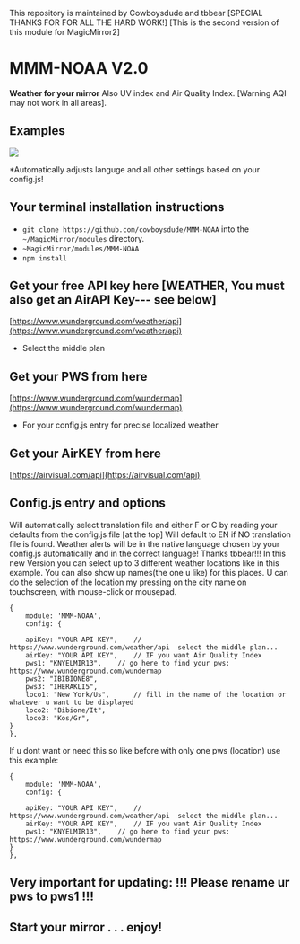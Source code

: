 This repository is maintained by Cowboysdude and tbbear [SPECIAL THANKS FOR FOR ALL THE HARD WORK!]
[This is the second version of this module for MagicMirror2]

# MMM-NOAA V2.0

**Weather for your mirror**
  Also UV index and Air Quality Index.  [Warning AQI may not work in all areas].

## Examples

![](NOAA.PNG) 

*Automatically adjusts languge and all other settings based on your config.js!

## Your terminal installation instructions

* `git clone https://github.com/cowboysdude/MMM-NOAA` into the `~/MagicMirror/modules` directory.
*  `~MagicMirror/modules/MMM-NOAA`
*  `npm install`

## Get your free API key here [WEATHER, You must also get an AirAPI Key--- see below]

 [https://www.wunderground.com/weather/api](https://www.wunderground.com/weather/api)

* Select the middle plan

## Get your PWS from here


 [https://www.wunderground.com/wundermap](https://www.wunderground.com/wundermap)
 
* For your config.js entry for precise localized weather 

## Get your AirKEY from here

 [https://airvisual.com/api](https://airvisual.com/api)

## Config.js entry and options

Will automatically select translation file and either F or C by reading your defaults from the config.js file [at the top]
Will default to EN if NO translation file is found.  Weather alerts will be in the native language chosen by your config.js automatically and in the correct language!  Thanks tbbear!!!
In this new Version you can select up to 3 different weather locations like in this example. You can also show up names(the one u like) for this places.
U can do the selection of the location my pressing on the city name on touchscreen, with mouse-click or mousepad. 

    {
        module: 'MMM-NOAA',
        config: {

		apiKey: "YOUR API KEY",    // https://www.wunderground.com/weather/api  select the middle plan... 
		airKey: "YOUR API KEY",    // IF you want Air Quality Index
		pws1: "KNYELMIR13",	   // go here to find your pws: https://www.wunderground.com/wundermap
		pws2: "IBIBIONE8", 
		pws3: "IHERAKLI5",  
		loco1: "New York/Us",	   // fill in the name of the location or whatever u want to be displayed
		loco2: "Bibione/It",
		loco3: "Kos/Gr",
	}
    },

If u dont want or need this so like before with only one pws  (location) use this example:

    {
        module: 'MMM-NOAA',
        config: {

		apiKey: "YOUR API KEY",    // https://www.wunderground.com/weather/api  select the middle plan... 
		airKey: "YOUR API KEY",    // IF you want Air Quality Index
		pws1: "KNYELMIR13",	   // go here to find your pws: https://www.wunderground.com/wundermap
	}
    },

## Very important for updating: !!! Please rename ur pws to pws1 !!!

## Start your mirror . . . enjoy! 
